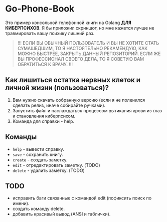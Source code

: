 # Go-Phone-Book

Это пример консольной телефонной книги на Golang __ДЛЯ КИБЕРПСИХОВ__. Я бы приложил скриншот, но мне кажется лучше не травмировать вашу психику лишний раз.

> !!! ЕСЛИ ВЫ ОБЫЧНЫЙ ПОЛЬЗОВАТЕЛЬ И ВЫ НЕ ХОТИТЕ СТАТЬ СУМАШЕДШИМ, ТО Я НАСТОЯТЕЛЬНО РЕКАМЕНДУЮ, КАК МОЖНО БЫСТРЕЕ, ЗАКРЫТЬ ДАННЫЙ РЕПОЗИТОРИЙ. ЕСЛИ ЖЕ ВЫ ПРОФЕССИОНАЛ СВОЕГО ДЕЛА, ТО Я СОВЕТУЮ ВАМ ОБРАТИТЬСЯ К ВРАЧУ. !!!

## Как лишиться остатка нервных клеток и личной жизни (пользоваться)?

1. Вам нужно скачать собранную версию (если я не поленился сделать релиз, иначе собирайте ручками).
2. Запустить файл и наслаждаться процессом вытикания крови из глаз и становления киберпсихом.
3. Команда для справки - help.

## Команды

- `help` - вывести справку.
- `save` - сохранить книгу.
- `create` - создать заметку.
- `edit` - отредактировать заметку. (TODO)
- `delete` - удалить заметку. (TODO)

## TODO

- исправить баги связанные с командой edit (пофиксить поиск по имени).
- создать команду delete.
- добавить красивый вывод (ANSI и таблички).
